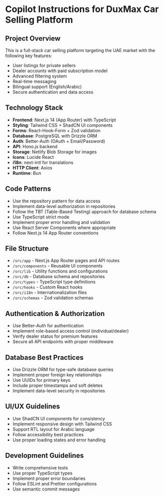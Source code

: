 # Copilot Instructions for DuxMax Car Selling Platform

<!-- Use this file to provide workspace-specific custom instructions to Copilot. For more details, visit https://code.visualstudio.com/docs/copilot/copilot-customization#_use-a-githubcopilotinstructionsmd-file -->

## Project Overview
This is a full-stack car selling platform targeting the UAE market with the following key features:
- User listings for private sellers
- Dealer accounts with paid subscription model
- Advanced filtering system
- Real-time messaging
- Bilingual support (English/Arabic)
- Secure authentication and data access

## Technology Stack
- **Frontend**: Next.js 14 (App Router) with TypeScript
- **Styling**: Tailwind CSS + ShadCN UI components
- **Forms**: React-Hook-Form + Zod validation
- **Database**: PostgreSQL with Drizzle ORM
- **Auth**: Better-Auth (OAuth + Email/Password)
- **API**: Hono.js backend
- **Storage**: Netlify Blob Storage for images
- **Icons**: Lucide React
- **i18n**: next-intl for translations
- **HTTP Client**: Axios
- **Runtime**: Bun

## Code Patterns
- Use the repository pattern for data access
- Implement data-level authorization in repositories
- Follow the TBT (Table-Based Testing) approach for database schema
- Use TypeScript strict mode
- Implement proper error handling and validation
- Use React Server Components where appropriate
- Follow Next.js 14 App Router conventions

## File Structure
- `/src/app` - Next.js App Router pages and API routes
- `/src/components` - Reusable UI components
- `/src/lib` - Utility functions and configurations
- `/src/db` - Database schema and repositories
- `/src/types` - TypeScript type definitions
- `/src/hooks` - Custom React hooks
- `/src/i18n` - Internationalization files
- `/src/schemas` - Zod validation schemas

## Authentication & Authorization
- Use Better-Auth for authentication
- Implement role-based access control (individual/dealer)
- Verify dealer status for premium features
- Secure all API endpoints with proper middleware

## Database Best Practices
- Use Drizzle ORM for type-safe database queries
- Implement proper foreign key relationships
- Use UUIDs for primary keys
- Include proper timestamps and soft deletes
- Implement data-level security in repositories

## UI/UX Guidelines
- Use ShadCN UI components for consistency
- Implement responsive design with Tailwind CSS
- Support RTL layout for Arabic language
- Follow accessibility best practices
- Use proper loading states and error handling

## Development Guidelines
- Write comprehensive tests
- Use proper TypeScript types
- Implement proper error boundaries
- Follow ESLint and Prettier configurations
- Use semantic commit messages

